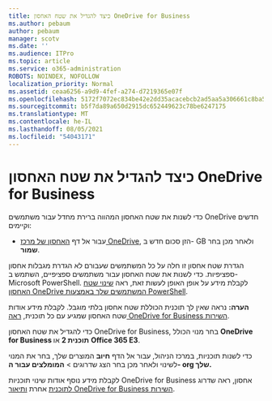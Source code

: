 ```yaml
---
title: כיצד להגדיל את שטח האחסון OneDrive for Business
ms.author: pebaum
author: pebaum
manager: scotv
ms.date: ''
ms.audience: ITPro
ms.topic: article
ms.service: o365-administration
ROBOTS: NOINDEX, NOFOLLOW
localization_priority: Normal
ms.assetid: ceaa6256-a9d9-4fef-a274-d7219365e07f
ms.openlocfilehash: 5172f7072ec834be42e2dd35acacebcb2ad5aa5a306661c8ba5ff6ed888f63f1
ms.sourcegitcommit: b5f7da89a650d2915dc652449623c78be6247175
ms.translationtype: MT
ms.contentlocale: he-IL
ms.lasthandoff: 08/05/2021
ms.locfileid: "54043171"
---
```

# <a name="how-to-increase-storage-in-onedrive-for-business"></a>כיצד להגדיל את שטח האחסון OneDrive for Business

כדי לשנות את שטח האחסון המהווה ברירת מחדל עבור משתמשים OneDrive חדשים וקיימים:
  
- עבור אל דף [האחסון של מרכז OneDrive](https://admin.onedrive.com/?v=StorageSettings), הזן סכום חדש ב- GB ולאחר מכן בחר **שמור**.

הגדרת שטח אחסון זו חלה על כל המשתמשים שעבורם לא הגדרת מגבלות אחסון ספציפיות. כדי לשנות את שטח האחסון עבור משתמשים ספציפיים, השתמש ב- Microsoft PowerShell. לקבלת מידע על אופן האופן לעשות זאת, ראה [שינוי שטח האחסון OneDrive המשתמשים שלך באמצעות PowerShell](https://docs.microsoft.com/onedrive/change-user-storage).

**הערה:** נראה שאין לך תוכנית הכוללת שטח אחסון בלתי מוגבל. לקבלת מידע אודות שטח האחסון שמגיע עם כל תוכנית, [ראה OneDrive for Business השירות](https://docs.microsoft.com/office365/servicedescriptions/onedrive-for-business-service-description).
  
כדי להגדיל את שטח האחסון OneDrive for Business, בחר מנוי הכולל **OneDrive for Business תוכנית 2** או **Office 365 E3**.
  
כדי לשנות תוכניות, במרכז הניהול, עבור אל הדף **חיוב** המוצרים שלך, בחר את המנוי לשינוי ולאחר מכן בחר הצג שדרוגים \> [](https://go.microsoft.com/fwlink/p/?linkid=842054) **המומלצים עבור ה- org שלך.**
  
לקבלת מידע נוסף אודות שינוי תוכניות OneDrive for Business אחסון, ראה שדרוג [לתוכנית](https://docs.microsoft.com/microsoft-365/commerce/subscriptions/upgrade-to-different-plan) אחרת [ותיאור OneDrive for Business השירות](https://docs.microsoft.com/office365/servicedescriptions/onedrive-for-business-service-description).